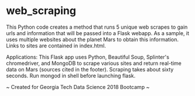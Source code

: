 # web_scraping

This Python code creates a method that runs 5 unique web scrapes to gain urls and information that will be passed into a Flask webapp. As a sample, it uses multiple websites about the planet Mars to obtain this information. Links to sites are contained in index.html.

Applications: This Flask app uses Python, Beautiful Soup, Splinter's chromedriver, and MongoDB to scrape various sites and return real-time data on Mars (sources cited in the footer). Scraping takes about sixty seconds. Run mongod in shell before launching flask.

~ Created for Georgia Tech Data Science 2018 Bootcamp ~
